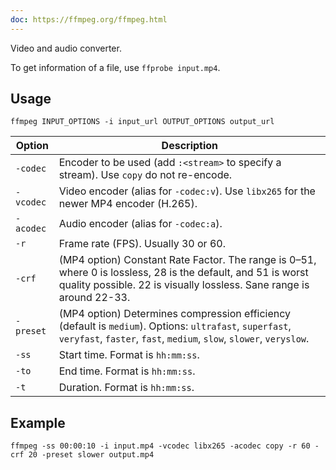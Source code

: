 ```yaml
---
doc: https://ffmpeg.org/ffmpeg.html
---
```


Video and audio converter.

To get information of a file,
use `ffprobe input.mp4`.

## Usage

```shell
ffmpeg INPUT_OPTIONS -i input_url OUTPUT_OPTIONS output_url
```

| Option | Description |
| --- | --- |
| `-codec` | Encoder to be used (add `:<stream>` to specify a stream). Use `copy` do not re-encode. |
| `-vcodec` | Video encoder (alias for `-codec:v`). Use `libx265` for the newer MP4 encoder (H.265). |
| `-acodec` | Audio encoder (alias for `-codec:a`). |
| `-r` | Frame rate (FPS). Usually 30 or 60. |
| `-crf` | (MP4 option) Constant Rate Factor. The range is 0–51, where 0 is lossless, 28 is the default, and 51 is worst quality possible. 22 is visually lossless. Sane range is around 22-33. |
| `-preset` | (MP4 option) Determines compression efficiency (default is `medium`). Options: `ultrafast`, `superfast`, `veryfast`, `faster`, `fast`, `medium`, `slow`, `slower`, `veryslow`. |
| `-ss` | Start time. Format is `hh:mm:ss`. |
| `-to` | End time. Format is `hh:mm:ss`. |
| `-t` | Duration. Format is `hh:mm:ss`. |

## Example

```shell
ffmpeg -ss 00:00:10 -i input.mp4 -vcodec libx265 -acodec copy -r 60 -crf 20 -preset slower output.mp4
```
